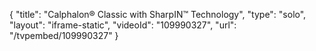 {
    "title": "Calphalon&reg; Classic with SharpIN&trade; Technology",
    "type": "solo",
    "layout": "iframe-static",
    "videoId": "109990327",
    "url": "\/tvpembed\/109990327"
}